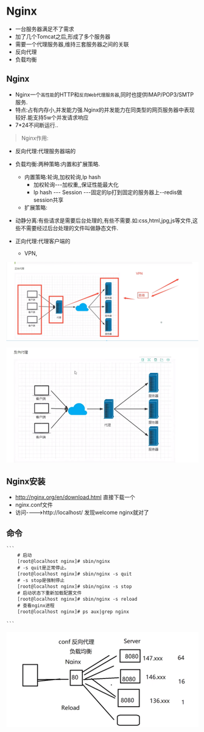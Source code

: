 # Nginx
- 一台服务器满足不了需求
- 加了几个Tomcat之后,形成了多个服务器
- 需要一个代理服务器,维持三套服务器之间的关联
- 反向代理
- 负载均衡


## Nginx
- Nginx一个`高性能`的HTTP和`反向Web代理服务器`,同时也提供IMAP/POP3/SMTP服务.
- 特点:占有内存小,并发能力强.Nginx的并发能力在同类型的网页服务器中表现较好.能支持5w个并发请求响应
- 7*24不间断运行..
> Nginx作用:
- 反向代理:代理服务器端的
- 负载均衡:两种策略:内置和扩展策略.
  - 内置策略:轮询,加权轮询,Ip hash
    - 加权轮询---加权重,,保证性能最大化
    - Ip hash --- Session ---固定的Ip打到固定的服务器上--redis做session共享  
  - 扩展策略:  

- 动静分离:有些请求是需要后台处理的,有些不需要.如:css,html,jpg,js等文件,这些不需要经过后台处理的文件叫做静态文件.



- 正向代理:代理客户端的
    - VPN,
    
![img.png](img.png)


![img_1.png](img_1.png)




## Nginx安装
- http://nginx.org/en/download.html 直接下载一个
- nginx.conf文件
- 访问---->http://localhost/  发现welcome nginx就对了


## 命令
    ```
        # 启动
        [root@localhost nginx]# sbin/nginx
        # -s quit是正常停止。
        [root@localhost nginx]# sbin/nginx -s quit
        # -s stop是强制停止
        [root@localhost nginx]# sbin/nginx -s stop
        # 启动状态下重新加载配置文件
        [root@localhost nginx]# sbin/nginx -s reload
        # 查看nginx进程
        [root@localhost nginx]# ps aux|grep nginx

    ```

![img_2.png](img_2.png)


